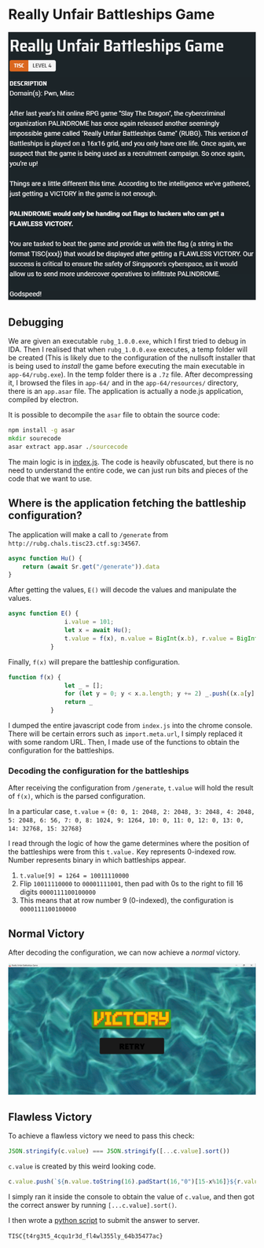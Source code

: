 # Really Unfair Battleships Game
![picture 1](images/6463461e34863050c13044ce2547ce44744ae723099d64e56811dcac7e842916.png)  

## Debugging
We are given an executable `rubg_1.0.0.exe`, which I first tried to debug in IDA. Then I realised that when `rubg_1.0.0.exe` executes, a temp folder will be created (This is likely due to the configuration of the nullsoft installer that is being used to *install* the game before executing the main executable in `app-64/rubg.exe`). In the temp folder there is a `.7z` file.  After decompressing it, I browsed the files in `app-64/` and in the `app-64/resources/` directory, there is an `app.asar` file. The application is actually a node.js application, compiled by electron.

It is possible to decompile the `asar` file to obtain the source code:

```cmd
npm install -g asar
mkdir sourecode
asar extract app.asar ./sourcecode
```

The main logic is in [index.js](./Challenge%204/index.js). The code is heavily obfuscated, but there is no need to understand the entire code, we can just run bits and pieces of the code that we want to use.

## Where is the application fetching the battleship configuration?

The application will make a call to `/generate` from `http://rubg.chals.tisc23.ctf.sg:34567`.

```js
async function Hu() {
    return (await Sr.get("/generate")).data
}
```

After getting the values, `E()` will decode the values and manipulate the values.

```js
async function E() {
                i.value = 101;
                let x = await Hu();
                t.value = f(x), n.value = BigInt(x.b), r.value = BigInt(x.c), s.value = x.d, i.value = 1, l.value.fill(0), c.value = [], o.value = ""
            }
```

Finally, `f(x)` will prepare the battleship configuration.

```js
function f(x) {
                let _ = [];
                for (let y = 0; y < x.a.length; y += 2) _.push((x.a[y] << 8) + x.a[y + 1]);
                return _
            }
```

I dumped the entire javascript code from `index.js` into the chrome console. There will be certain errors such as `import.meta.url`, I simply replaced it with some random URL. Then, I made use of the functions to obtain the configuration for the battleships.

### Decoding the configuration for the battleships
After receiving the configuration from `/generate`, `t.value` will hold the result of `f(x)`, which is the parsed configuration.

In a particular case, `t.value` = `{0: 0, 1: 2048, 2: 2048, 3: 2048, 4: 2048, 5: 2048, 6: 56, 7: 0, 8: 1024, 9: 1264, 10: 0, 11: 0, 12: 0, 13: 0, 14: 32768, 15: 32768}`

I read through the logic of how the game determines where the position of the battleships were from this `t.value.` Key represents 0-indexed row. Number represents binary in which battleships appear.
1. `t.value[9] = 1264 = 10011110000`
2. Flip `10011110000` to `00001111001`, then pad with 0s to the right to fill 16 digits `0000111100100000`
3. This means that at row number 9 (0-indexed), the configuration is `0000111100100000`

## Normal Victory
After decoding the configuration, we can now achieve a *normal* victory.

![picture 0](images/9e994bff4dd3083b84e26374fa984aa34db75787b7634d810b34f50e513c7069.png)  

## Flawless Victory

To achieve a flawless victory we need to pass this check:

```js
JSON.stringify(c.value) === JSON.stringify([...c.value].sort())
```

`c.value` is created by this weird looking code. 

```js
c.value.push(`${n.value.toString(16).padStart(16,"0")[15-x%16]}${r.value.toString(16).padStart(16,"0")[Math.floor(x/16)]}`)
```

I simply ran it inside the console to obtain the value of `c.value`, and then got the correct answer by running `[...c.value].sort()`.

I then wrote a [python script](./Challenge%204/solve.py) to submit the answer to server.

`TISC{t4rg3t5_4cqu1r3d_fl4wl355ly_64b35477ac}`